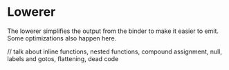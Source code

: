 # Lowerer

The lowerer simplifies the output from the binder to make it easier to emit. Some optimizations also happen here.

// talk about inline functions, nested functions, compound assignment, null, labels and gotos, flattening, dead code
